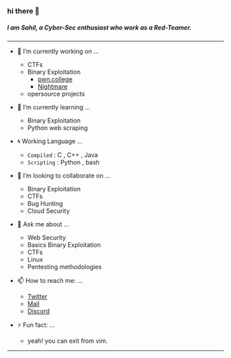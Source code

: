 ### hi there 👋

##### I am Sahil, a Cyber-Sec enthusiast who work as a Red-Teamer.

***

- 🔭 I’m currently working on ...
  - CTFs
  - Binary Exploitation
    - [pwn.college](https://pwn.college)
    - [Nightmare](https://guyinatuxedo.github.io/)
  - opersource projects


- 🌱 I’m currently learning ...
  - Binary Exploitation
  - Python web scraping


- :cyclone: Working Language ...
  - ``Compiled`` : C ,  C++ , Java
  - ``Scripting`` : Python , bash

- 👯 I’m looking to collaborate on ...
  - Binary Exploitation
  - CTFs
  - Bug Hunting
  - Cloud Security


- 💬 Ask me about ...
  - Web Security
  - Basics Binary Exploitation
  - CTFs
  - Linux
  - Pentesting methodologies


- 📫 How to reach me: ...
  - [Twitter](https://twitter.com/sahilwep)
  - [Mail](mailto:sahilwep@gmail.com)
  - [Discord](https://discord.com/users/sahilwep#8436)


- ⚡ Fun fact: ...
    - yeah! you can exit from vim. 

***
